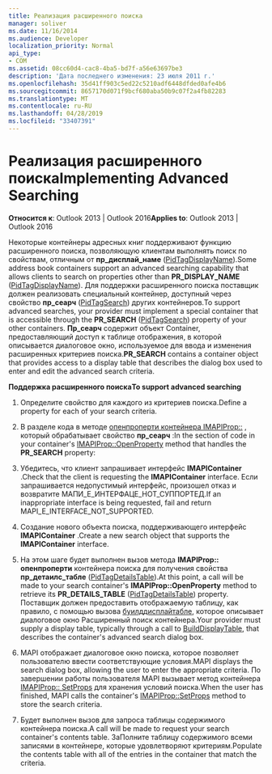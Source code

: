 ```yaml
---
title: Реализация расширенного поиска
manager: soliver
ms.date: 11/16/2014
ms.audience: Developer
localization_priority: Normal
api_type:
- COM
ms.assetid: 08cc60d4-cac8-4ba5-bd7f-a56e63697be3
description: 'Дата последнего изменения: 23 июля 2011 г.'
ms.openlocfilehash: 35d41ff903c5ed22c5210adf6448dfded0afe4b6
ms.sourcegitcommit: 8657170d071f9bcf680aba50b9c07f2a4fb82283
ms.translationtype: MT
ms.contentlocale: ru-RU
ms.lasthandoff: 04/28/2019
ms.locfileid: "33407391"
---
```

# <a name="implementing-advanced-searching"></a><span data-ttu-id="ea7e3-103">Реализация расширенного поиска</span><span class="sxs-lookup"><span data-stu-id="ea7e3-103">Implementing Advanced Searching</span></span>

  
  
<span data-ttu-id="ea7e3-104">**Относится к**: Outlook 2013 | Outlook 2016</span><span class="sxs-lookup"><span data-stu-id="ea7e3-104">**Applies to**: Outlook 2013 | Outlook 2016</span></span> 
  
<span data-ttu-id="ea7e3-105">Некоторые контейнеры адресных книг поддерживают функцию расширенного поиска, позволяющую клиентам выполнять поиск по свойствам, отличным от **пр_дисплай_наме** ([PidTagDisplayName](pidtagdisplayname-canonical-property.md)).</span><span class="sxs-lookup"><span data-stu-id="ea7e3-105">Some address book containers support an advanced searching capability that allows clients to search on properties other than **PR_DISPLAY_NAME** ([PidTagDisplayName](pidtagdisplayname-canonical-property.md)).</span></span> <span data-ttu-id="ea7e3-106">Для поддержки расширенного поиска поставщик должен реализовать специальный контейнер, доступный через свойство **пр_сеарч** ([PidTagSearch](pidtagsearch-canonical-property.md)) других контейнеров.</span><span class="sxs-lookup"><span data-stu-id="ea7e3-106">To support advanced searches, your provider must implement a special container that is accessible through the **PR_SEARCH** ([PidTagSearch](pidtagsearch-canonical-property.md)) property of your other containers.</span></span> <span data-ttu-id="ea7e3-107">**Пр_сеарч** содержит объект Container, предоставляющий доступ к таблице отображения, в которой описывается диалоговое окно, используемое для ввода и изменения расширенных критериев поиска.</span><span class="sxs-lookup"><span data-stu-id="ea7e3-107">**PR_SEARCH** contains a container object that provides access to a display table that describes the dialog box used to enter and edit the advanced search criteria.</span></span> 
  
 <span data-ttu-id="ea7e3-108">**Поддержка расширенного поиска**</span><span class="sxs-lookup"><span data-stu-id="ea7e3-108">**To support advanced searching**</span></span>
  
1. <span data-ttu-id="ea7e3-109">Определите свойство для каждого из критериев поиска.</span><span class="sxs-lookup"><span data-stu-id="ea7e3-109">Define a property for each of your search criteria.</span></span>
    
2. <span data-ttu-id="ea7e3-110">В разделе кода в методе [опенпроперти контейнера IMAPIProp::](imapiprop-openproperty.md) , который обрабатывает свойство **пр_сеарч** :</span><span class="sxs-lookup"><span data-stu-id="ea7e3-110">In the section of code in your container's [IMAPIProp::OpenProperty](imapiprop-openproperty.md) method that handles the **PR_SEARCH** property:</span></span> 
    
1. <span data-ttu-id="ea7e3-111">Убедитесь, что клиент запрашивает интерфейс **IMAPIContainer** .</span><span class="sxs-lookup"><span data-stu-id="ea7e3-111">Check that the client is requesting the **IMAPIContainer** interface.</span></span> <span data-ttu-id="ea7e3-112">Если запрашивается недопустимый интерфейс, произошел отказ и возвратите МАПИ_Е_ИНТЕРФАЦЕ_НОТ_СУППОРТЕД.</span><span class="sxs-lookup"><span data-stu-id="ea7e3-112">If an inappropriate interface is being requested, fail and return MAPI_E_INTERFACE_NOT_SUPPORTED.</span></span> 
    
2. <span data-ttu-id="ea7e3-113">Создание нового объекта поиска, поддерживающего интерфейс **IMAPIContainer** .</span><span class="sxs-lookup"><span data-stu-id="ea7e3-113">Create a new search object that supports the **IMAPIContainer** interface.</span></span> 
    
3. <span data-ttu-id="ea7e3-114">На этом шаге будет выполнен вызов метода **IMAPIProp:: опенпроперти** контейнера поиска для получения свойства **пр_детаилс_табле** ([PidTagDetailsTable](pidtagdetailstable-canonical-property.md)).</span><span class="sxs-lookup"><span data-stu-id="ea7e3-114">At this point, a call will be made to your search container's **IMAPIProp::OpenProperty** method to retrieve its **PR_DETAILS_TABLE** ([PidTagDetailsTable](pidtagdetailstable-canonical-property.md)) property.</span></span> <span data-ttu-id="ea7e3-115">Поставщик должен предоставить отображаемую таблицу, как правило, с помощью вызова [буилддисплайтабле](builddisplaytable.md), которое описывает диалоговое окно Расширенный поиск контейнера.</span><span class="sxs-lookup"><span data-stu-id="ea7e3-115">Your provider must supply a display table, typically through a call to [BuildDisplayTable](builddisplaytable.md), that describes the container's advanced search dialog box.</span></span>
    
4. <span data-ttu-id="ea7e3-116">MAPI отображает диалоговое окно поиска, которое позволяет пользователю ввести соответствующие условия.</span><span class="sxs-lookup"><span data-stu-id="ea7e3-116">MAPI displays the search dialog box, allowing the user to enter the appropriate criteria.</span></span> <span data-ttu-id="ea7e3-117">По завершении работы пользователя MAPI вызывает метод контейнера [IMAPIProp:: SetProps](imapiprop-setprops.md) для хранения условий поиска.</span><span class="sxs-lookup"><span data-stu-id="ea7e3-117">When the user has finished, MAPI calls the container's [IMAPIProp::SetProps](imapiprop-setprops.md) method to store the search criteria.</span></span> 
    
5. <span data-ttu-id="ea7e3-118">Будет выполнен вызов для запроса таблицы содержимого контейнера поиска.</span><span class="sxs-lookup"><span data-stu-id="ea7e3-118">A call will be made to request your search container's contents table.</span></span> <span data-ttu-id="ea7e3-119">ЗаПолните таблицу содержимого всеми записями в контейнере, которые удовлетворяют критериям.</span><span class="sxs-lookup"><span data-stu-id="ea7e3-119">Populate the contents table with all of the entries in the container that match the criteria.</span></span>
    

